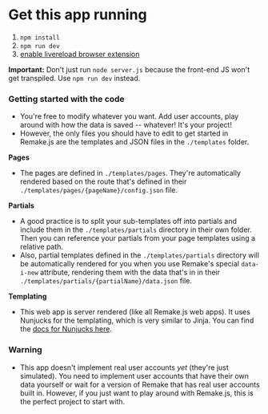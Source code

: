 # Get this app running

1. `npm install`
2. `npm run dev`
3. [enable livereload browser extension](https://chrome.google.com/webstore/detail/livereload/jnihajbhpnppcggbcgedagnkighmdlei?hl=en)

**Important:** Don't just run `node server.js` because the front-end JS won't get transpiled. Use `npm run dev` instead.






### Getting started with the code

- You're free to modify whatever you want. Add user accounts, play around with how the data is saved -- whatever! It's your project!
- However, the only files you should have to edit to get started in Remake.js are the templates and JSON files in the `./templates` folder.

**Pages**

- The pages are defined in `./templates/pages`. They're automatically rendered based on the route that's defined in their `./templates/pages/{pageName}/config.json` file.

**Partials**

- A good practice is to split your sub-templates off into partials and include them in the `./templates/partials` directory in their own folder. Then you can reference your partials from your page templates using a relative path.
- Also, partial templates defined in the `./templates/partials` directory will be automatically rendered for you when you use Remake's special `data-i-new` attribute, rendering them with the data that's in in their `./templates/partials/{partialName}/data.json` file.

**Templating**

- This web app is server rendered (like all Remake.js web apps). It uses Nunjucks for the templating, which is very similar to Jinja. You can find the [docs for Nunjucks here](https://mozilla.github.io/nunjucks/templating.html).

### Warning

- This app doesn't implement real user accounts _yet_ (they're just simulated). You need to implement user accounts that have their own data yourself or wait for a version of Remake that has real user accounts built in. However, if you just want to play around with Remake.js, this is the perfect project to start with.

